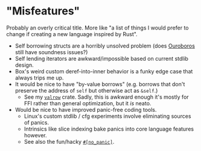 # "Misfeatures"

Probably an overly critical title.
More like "a list of things I would prefer to change if creating a new language inspired by Rust".

*   Self borrowing structs are a horribly unsolved problem (does [Ouroboros](https://github.com/someguynamedjosh/ouroboros) still have soundness issues?)
*   Self lending iterators are awkward/impossible based on current stdlib design.
*   Box's weird custom deref-into-inner behavior is a funky edge case that always trips me up.
*   It would be nice to have "by-value borrows" (e.g. borrows that don't preserve the address of `self` but otherwise act as `&self`.)
    *   See my [`valrow`](https://docs.rs/valrow/latest/valrow/) crate.  Sadly, this is awkward enough it's mostly for FFI rather than general optimization, but it *is* neato.
*   Would be nice to have improved panic-free coding tools.
    *   Linux's custom stdlib / cfg experiments involve eliminating sources of panics.
    *   Intrinsics like slice indexing bake panics into core language features however.
    *   See also the fun/hacky [`#[no_panic]`](https://github.com/dtolnay/no-panic).
